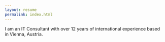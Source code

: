 ```yaml
---
layout: resume
permalink: index.html
---
```


I am an IT Consultant with over 12 years of international experience based in Vienna, Austria.
